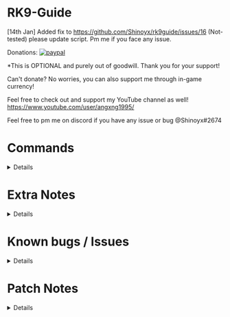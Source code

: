 # RK9-Guide

[14th Jan] 
Added fix to https://github.com/Shinoyx/rk9guide/issues/16 (Not-tested) please update script. Pm me if you face any issue.

Donations:
[![paypal](https://www.paypalobjects.com/en_GB/SG/i/btn/btn_paynowCC_LG.gif)](https://www.paypal.com/cgi-bin/webscr?cmd=_s-xclick&hosted_button_id=JW3A7NS4W7BRY)

*This is OPTIONAL and purely out of goodwill. Thank you for your support!

Can't donate? No worries, you can also support me through in-game currency!

Feel free to check out and support my YouTube channel as well! https://www.youtube.com/user/angxng1995/

Feel free to pm me on discord if you have any issue or bug @Shinoyx#2674


# Commands 
<details>

Only usable in the RK9 Map. Using of commands outside map will return undefined command.

    - !rk9 to toggle module (DEFAULT: ON)
    - !party to toggle party notice (DEFAULT: SELF ONLY)
    - !lastbosstoparty to toggle  IN OUT WAVE call outs (DEFAULT: OFF)
    - !itemhelper to toggle item spawn on ground (DEFAULT: ON)
    - !tank to toggle tank mode (Auto-enabled if you are LANCER or BRAWLER)
    - !info to show all the above settings ON or OFF
    - !help to show what commands are there in the RK9 guide module
    - !debug FOR DEBUGGING PURPOSES
    - !stream to enable streaming mode which will remove all item spawn as well as remove party notice pop ups

</details>

# Extra Notes
<details>

   <details>
      <summary>Script doesn't work?</summary>

        1. Please update your tera data file to the latest from https://github.com/meishuu/tera-data

        2. Make sure you are running the latest version of proxy

        3. Download the latest copy of RK9Guide
   </details>

   <details>
      <summary>How do I view the arrows from the script?</summary>

        - Navigate to the TERA\Client\S1Game\Localization\USA folder.

        - Rename the GFxUI into something else.

        - Going up one folder and enter the INT folder.

        - Copy both files from there and paste them into the USA folder.

        - Rename the ExampleGame.int and GFxUI.int into ExampleGame.usa and GFxUI.usa, respectively.
   </details>

</details>

# Known bugs / Issues
<details>
    
</details>

# Patch Notes
<details>

    V1.00
    - Created RK-9 Guide NORMAL MODE

    V1.01 - 04
    - Added RK-9 HARD MODE

    V1.05
    - Added more functionality checks to prevent errors

    V1.06 - 08
    - Fixed HARD MODE last boss call out <70% hp
    - Fixed last boss multiple call outs
    - Added S_QUEST_BALLOON Hook for HARD MODE
    - Added Floor display (Flower) for safe zones

    V1.09
    - Added more codes to hardmode first boss pizza
    - Fix hardmode last boss incorrect call outs
    - Edit code to use Pinkie's command
    - Deleted format.js due to usage of command
    - Edit and shorten code length due to inefficient spawn item

    V1.10
    - Fixed normal mode first boss rocket jump call out
    - Added last boss 97% call out
    - Fixed hardmode last boss call outs on extrememode as well
    - Added toggle function for item spawn
    - Added function to call out only last boss in out wave mechs

    V1.11
    - Changed last boss to mini flowers with outline

    V1.12
    - Added item spawn for 2nd boss NM

    V1.13
    - Added item spawn for 2nd boss HM

    V1.14
    - Added estimated shield warning call out for last boss (NM & HM)
    - Added streamer mode

    V1.15
    - Reformatted command message as chat box isn't HTML anymore
    - Increased HM shield warning by 5 sec 

    V1.16
    - Reduced last boss NM shield warning by 5 sec
    - Fixed improper shield warning call outs when boss die or resets

</details>
